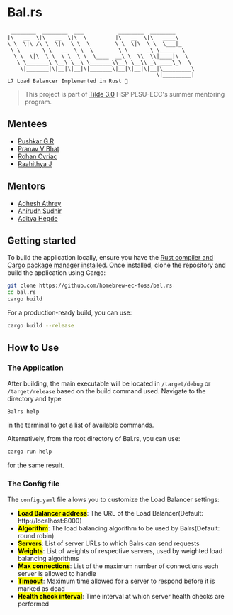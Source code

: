 # Bal.rs
```text
 ________  ________  ___           ________  ________          
|\   __  \|\   __  \|\  \         |\   __  \|\   ____\         
\ \  \|\ /\ \  \|\  \ \  \        \ \  \|\  \ \  \___|_        
 \ \   __  \ \   __  \ \  \        \ \   _  _\ \_____  \       
  \ \  \|\  \ \  \ \  \ \  \____  __\ \  \\  \\|____|\  \      
   \ \_______\ \__\ \__\ \_______\\__\ \__\\ _\ ____\_\  \     
    \|_______|\|__|\|__|\|_______\|__|\|__|\|__|\_________\    
                                               \|_________|   
L7 Load Balancer Implemented in Rust 🦀
```
> This project is part of [Tilde 3.0](https://github.com/homebrew-ec-foss/Tilde-3.0) HSP PESU-ECC's summer mentoring program.

## Mentees
- [Pushkar G R](https://github.com/pushkar-gr)
- [Pranav V Bhat](https://github.com/Prana-vvb)
- [Rohan Cyriac](https://github.com/rohancyriac029)
- [Raahithya J](https://github.com/Raahithyajayaram)

## Mentors
- [Adhesh Athrey](https://github.com/DedLad)
- [Anirudh Sudhir](https://github.com/anirudhsudhir)
- [Aditya Hegde](https://github.com/bwaklog)

## Getting started
To build the application locally, ensure you have the [Rust compiler and Cargo package manager installed](https://doc.rust-lang.org/book/ch01-01-installation.html). Once installed, clone the repository and build the application using Cargo:
```sh
git clone https://github.com/homebrew-ec-foss/bal.rs
cd bal.rs
cargo build
```
For a production-ready build, you can use:
```sh
cargo build --release
```

## How to Use
### The Application
After building, the main executable will be located in `/target/debug` or `/target/release` based on the build command used.
Navigate to the directory and type
```sh
Balrs help
```
in the terminal to get a list of available commands.

Alternatively, from the root directory of Bal.rs, you can use:
```sh
cargo run help
```
for the same result.

### The Config file
The `config.yaml` file allows you to customize the Load Balancer settings:

- <mark>**Load Balancer address**</mark>: The URL of the Load Balancer(Default: http://localhost:8000)
- <mark>**Algorithm**</mark>: The load balancing algorithm to be used by Balrs(Default: round robin)
- <mark>**Servers**</mark>: List of server URLs to which Balrs can send requests
- <mark>**Weights**</mark>: List of weights of respective servers, used by weighted load balancing algorithms
- <mark>**Max connections**</mark>: List of the maximum number of connections each server is allowed to handle
- <mark>**Timeout**</mark>: Maximum time allowed for a server to respond before it is marked as dead
- <mark>**Health check interval**</mark>: Time interval at which server health checks are performed
